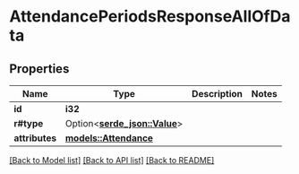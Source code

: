 # AttendancePeriodsResponseAllOfData

## Properties

Name | Type | Description | Notes
------------ | ------------- | ------------- | -------------
**id** | **i32** |  | 
**r#type** | Option<[**serde_json::Value**](.md)> |  | 
**attributes** | [**models::Attendance**](Attendance.md) |  | 

[[Back to Model list]](../README.md#documentation-for-models) [[Back to API list]](../README.md#documentation-for-api-endpoints) [[Back to README]](../README.md)


